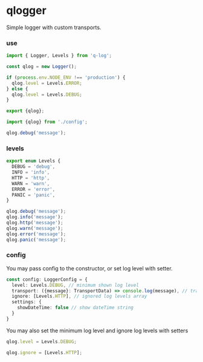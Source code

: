 # qlogger

Simple logger with custom transports.

### use
```typescript
import { Logger, Levels } from 'q-log';

const qlog = new Logger();

if (process.env.NODE_ENV !== 'production') {
  qlog.level = Levels.ERROR;
} else {
  qlog.level = Levels.DEBUG;
}

export {qlog};
```
```typescript
import {qlog} from './config';

qlog.debug('message');
```

### levels
```typescript
export enum Levels {
  DEBUG = 'debug',
  INFO = 'info',
  HTTP = 'http',
  WARN = 'warn',
  ERROR = 'error',
  PANIC = 'panic',
}

qlog.debug('message');
qlog.info('message');
qlog.http('message');
qlog.warn('message');
qlog.error('message');
qlog.panic('message');
```

### config
You may pass config to the constructor, or set log level with setter.

```typescript
const config: LoggerConfig = {
  level: Levels.DEBUG, // minimum shown log level 
  transport: ({message}: TransportData) => console.log(message), // transport function or array of functions
  ignore: [Levels.HTTP], // ignored log levels array
  settings: {
    showDateTime: false // show dateTime string
  }
}
```

You may also set the minimum log level and ignore log levels with setters

```typescript
qlog.level = Levels.DEBUG;

qlog.ignore = [Levels.HTTP];
```

